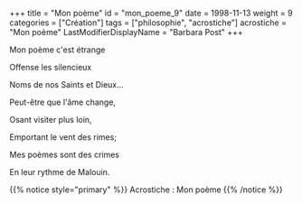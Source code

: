 +++
title = "Mon poème"
id = "mon_poeme_9"
date = 1998-11-13
weight = 9
categories = ["Création"]
tags = ["philosophie", "acrostiche"]
acrostiche = "Mon poème"
LastModifierDisplayName = "Barbara Post"
+++

Mon poème c'est étrange

Offense les silencieux

Noms de nos Saints et Dieux...

Peut-être que l'âme change,

Osant visiter plus loin,

Emportant le vent des rimes;

Mes poèmes sont des crimes

En leur rythme de Malouin.

{{% notice style="primary" %}}
Acrostiche : Mon poème
{{% /notice %}}
